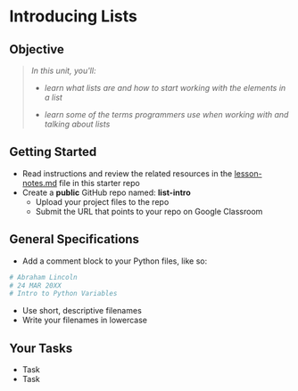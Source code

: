 
# Introducing Lists

## Objective

> *In this unit, you'll:*
>
> - *learn what lists are and how to start working with the elements in a list*
>
> - *learn some of the terms programmers use when working with and talking about lists*
> 

## Getting Started

- Read instructions and review the related resources in the [lesson-notes.md](https://github.com/manfredspitze/python-lists-intro-starter/blob/main/lesson-notes.md) file in this starter repo
- Create a **public** GitHub repo named: **list-intro**
    - Upload your project files to the repo
    - Submit the URL that points to your repo on Google Classroom

## General Specifications

- Add a comment block to your Python files, like so:
```python
# Abraham Lincoln
# 24 MAR 20XX
# Intro to Python Variables
```
- Use short, descriptive filenames
- Write your filenames in lowercase

## Your Tasks

- Task
- Task
